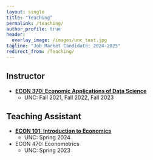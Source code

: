 ```yaml
---
layout: single
title: "Teaching"
permalink: /teaching/
author_profile: true
header:
  overlay_image: /images/unc_test.jpg
tagline: "Job Market Candidate: 2024-2025"
redirect_from: /Teaching/
---
```



## Instructor
- [**ECON 370: Economic Applications of Data Science**](https://alexmarsh.io/teaching/ECON370)
    - UNC: Fall 2021, Fall 2022, Fall 2023

## Teaching Assistant
- [**ECON 101: Introduction to Economics**](https://alexmarsh.io/teaching/ECON101)
    - UNC: Spring 2024
- ECON 470: Econometrics
    - UNC: Spring 2023
